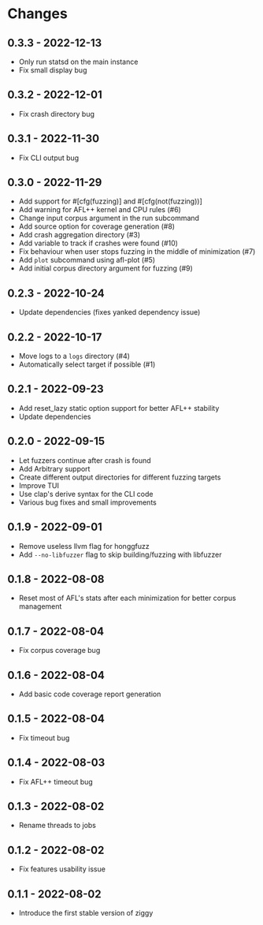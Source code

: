 # Changes

## 0.3.3 - 2022-12-13

- Only run statsd on the main instance
- Fix small display bug

## 0.3.2 - 2022-12-01

- Fix crash directory bug

## 0.3.1 - 2022-11-30

- Fix CLI output bug

## 0.3.0 - 2022-11-29

- Add support for #[cfg(fuzzing)] and #[cfg(not(fuzzing))]
- Add warning for AFL++ kernel and CPU rules (#6)
- Change input corpus argument in the run subcommand
- Add source option for coverage generation (#8)
- Add crash aggregation directory (#3)
- Add variable to track if crashes were found (#10)
- Fix behaviour when user stops fuzzing in the middle of minimization (#7)
- Add `plot` subcommand using afl-plot (#5)
- Add initial corpus directory argument for fuzzing (#9)

## 0.2.3 - 2022-10-24

- Update dependencies (fixes yanked dependency issue)

## 0.2.2 - 2022-10-17

- Move logs to a `logs` directory (#4)
- Automatically select target if possible (#1)

## 0.2.1 - 2022-09-23

- Add reset_lazy static option support for better AFL++ stability
- Update dependencies

## 0.2.0 - 2022-09-15

- Let fuzzers continue after crash is found
- Add Arbitrary support
- Create different output directories for different fuzzing targets
- Improve TUI
- Use clap's derive syntax for the CLI code
- Various bug fixes and small improvements

## 0.1.9 - 2022-09-01

- Remove useless llvm flag for honggfuzz
- Add `--no-libfuzzer` flag to skip building/fuzzing with libfuzzer

## 0.1.8 - 2022-08-08

- Reset most of AFL's stats after each minimization for better corpus management

## 0.1.7 - 2022-08-04

- Fix corpus coverage bug

## 0.1.6 - 2022-08-04

- Add basic code coverage report generation

## 0.1.5 - 2022-08-04

- Fix timeout bug

## 0.1.4 - 2022-08-03

- Fix AFL++ timeout bug

## 0.1.3 - 2022-08-02

- Rename threads to jobs

## 0.1.2 - 2022-08-02

- Fix features usability issue

## 0.1.1 - 2022-08-02

- Introduce the first stable version of ziggy